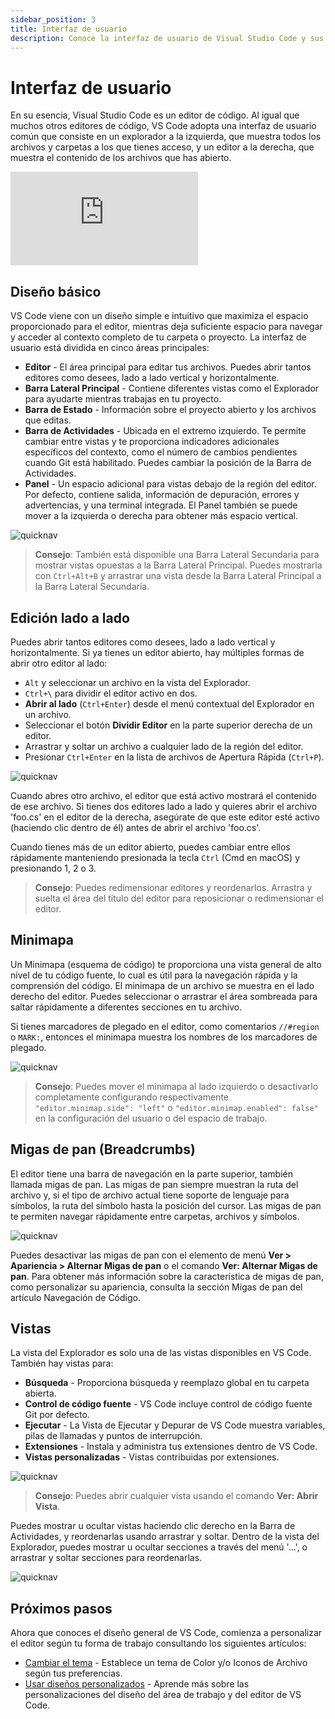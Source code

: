 ```yaml
---
sidebar_position: 3
title: Interfaz de usuario
description: Conoce la interfaz de usuario de Visual Studio Code y sus componentes principales
---
```


# Interfaz de usuario

En su esencia, Visual Studio Code es un editor de código. Al igual que muchos otros editores de código, VS Code adopta una interfaz de usuario común que consiste en un explorador a la izquierda, que muestra todos los archivos y carpetas a los que tienes acceso, y un editor a la derecha, que muestra el contenido de los archivos que has abierto.

<div style={{
  position: 'relative',
  width: '100%',
  paddingBottom: '56.25%',
  marginBottom: '1rem',
  }}>
  <iframe
    style={{
      position: 'absolute',
      top: 0,
      left: 0,
      width: '100%',
      height: '100%',
      borderRadius: '8px',
    }}
    src="https://www.youtube.com/embed/CxF3ykWP1H4"
    title="Tutorial de Visual Studio Code"
    frameBorder="0"
    allow="accelerometer; autoplay; clipboard-write; encrypted-media; gyroscope; picture-in-picture"
    allowFullScreen>
  </iframe>
</div>

## Diseño básico

VS Code viene con un diseño simple e intuitivo que maximiza el espacio proporcionado para el editor, mientras deja suficiente espacio para navegar y acceder al contexto completo de tu carpeta o proyecto. La interfaz de usuario está dividida en cinco áreas principales:

- **Editor** - El área principal para editar tus archivos. Puedes abrir tantos editores como desees, lado a lado vertical y horizontalmente.
- **Barra Lateral Principal** - Contiene diferentes vistas como el Explorador para ayudarte mientras trabajas en tu proyecto.
- **Barra de Estado** - Información sobre el proyecto abierto y los archivos que editas.
- **Barra de Actividades** - Ubicada en el extremo izquierdo. Te permite cambiar entre vistas y te proporciona indicadores adicionales específicos del contexto, como el número de cambios pendientes cuando Git está habilitado. Puedes cambiar la posición de la Barra de Actividades.
- **Panel** - Un espacio adicional para vistas debajo de la región del editor. Por defecto, contiene salida, información de depuración, errores y advertencias, y una terminal integrada. El Panel también se puede mover a la izquierda o derecha para obtener más espacio vertical.

![quicknav](/img/get-started/user-interface/editor.png)

> **Consejo**: También está disponible una Barra Lateral Secundaria para mostrar vistas opuestas a la Barra Lateral Principal. Puedes mostrarla con `Ctrl+Alt+B` y arrastrar una vista desde la Barra Lateral Principal a la Barra Lateral Secundaria.

## Edición lado a lado

Puedes abrir tantos editores como desees, lado a lado vertical y horizontalmente. Si ya tienes un editor abierto, hay múltiples formas de abrir otro editor al lado:

- `Alt` y seleccionar un archivo en la vista del Explorador.
- `Ctrl+\` para dividir el editor activo en dos.
- **Abrir al lado** (`Ctrl+Enter`) desde el menú contextual del Explorador en un archivo.
- Seleccionar el botón **Dividir Editor** en la parte superior derecha de un editor.
- Arrastrar y soltar un archivo a cualquier lado de la región del editor.
- Presionar `Ctrl+Enter` en la lista de archivos de Apertura Rápida (`Ctrl+P`).

![quicknav](/img/get-started/user-interface/lado.png)

Cuando abres otro archivo, el editor que está activo mostrará el contenido de ese archivo. Si tienes dos editores lado a lado y quieres abrir el archivo 'foo.cs' en el editor de la derecha, asegúrate de que este editor esté activo (haciendo clic dentro de él) antes de abrir el archivo 'foo.cs'.

Cuando tienes más de un editor abierto, puedes cambiar entre ellos rápidamente manteniendo presionada la tecla `Ctrl` (Cmd en macOS) y presionando 1, 2 o 3.

> **Consejo**: Puedes redimensionar editores y reordenarlos. Arrastra y suelta el área del título del editor para reposicionar o redimensionar el editor.

## Minimapa

Un Minimapa (esquema de código) te proporciona una vista general de alto nivel de tu código fuente, lo cual es útil para la navegación rápida y la comprensión del código. El minimapa de un archivo se muestra en el lado derecho del editor. Puedes seleccionar o arrastrar el área sombreada para saltar rápidamente a diferentes secciones en tu archivo.

Si tienes marcadores de plegado en el editor, como comentarios `//#region` o `MARK:`, entonces el minimapa muestra los nombres de los marcadores de plegado.

![quicknav](/img/get-started/user-interface/minimap.png)

> **Consejo**: Puedes mover el minimapa al lado izquierdo o desactivarlo completamente configurando respectivamente `"editor.minimap.side": "left"` o `"editor.minimap.enabled": false"` en la configuración del usuario o del espacio de trabajo.

## Migas de pan (Breadcrumbs)

El editor tiene una barra de navegación en la parte superior, también llamada migas de pan. Las migas de pan siempre muestran la ruta del archivo y, si el tipo de archivo actual tiene soporte de lenguaje para símbolos, la ruta del símbolo hasta la posición del cursor. Las migas de pan te permiten navegar rápidamente entre carpetas, archivos y símbolos.

![quicknav](/img/get-started/user-interface/migas.png)

Puedes desactivar las migas de pan con el elemento de menú **Ver > Apariencia > Alternar Migas de pan** o el comando **Ver: Alternar Migas de pan**. Para obtener más información sobre la característica de migas de pan, como personalizar su apariencia, consulta la sección Migas de pan del artículo Navegación de Código.

## Vistas

La vista del Explorador es solo una de las vistas disponibles en VS Code. También hay vistas para:

- **Búsqueda** - Proporciona búsqueda y reemplazo global en tu carpeta abierta.
- **Control de código fuente** - VS Code incluye control de código fuente Git por defecto.
- **Ejecutar** - La Vista de Ejecutar y Depurar de VS Code muestra variables, pilas de llamadas y puntos de interrupción.
- **Extensiones** - Instala y administra tus extensiones dentro de VS Code.
- **Vistas personalizadas** - Vistas contribuidas por extensiones.

![quicknav](/img/get-started/user-interface/vista1.png)

> **Consejo**: Puedes abrir cualquier vista usando el comando **Ver: Abrir Vista**.

Puedes mostrar u ocultar vistas haciendo clic derecho en la Barra de Actividades, y reordenarlas usando arrastrar y soltar. Dentro de la vista del Explorador, puedes mostrar u ocultar secciones a través del menú '...', o arrastrar y soltar secciones para reordenarlas.

![quicknav](/img/get-started/user-interface/vista2.gif)

## Próximos pasos

Ahora que conoces el diseño general de VS Code, comienza a personalizar el editor según tu forma de trabajo consultando los siguientes artículos:

- [Cambiar el tema](https://code.visualstudio.com/docs/getstarted/themes) - Establece un tema de Color y/o Iconos de Archivo según tus preferencias.
- [Usar diseños personalizados](https://code.visualstudio.com/docs/editor/custom-layout) - Aprende más sobre las personalizaciones del diseño del área de trabajo y del editor de VS Code.

